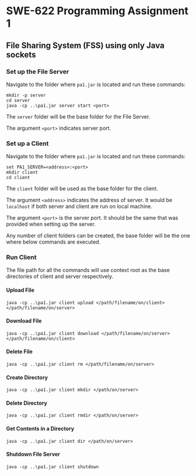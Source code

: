 # SWE-622 Programming Assignment 1
## File Sharing System (FSS) using only Java sockets

### Set up the File Server
Navigate to the folder where `pa1.jar` is located and run these commands:
```console
mkdir -p server
cd server
java -cp ..\pa1.jar server start <port>
```
The `server` folder will be the base folder for the File Server.

The argument `<port>` indicates server port.

### Set up a Client
Navigate to the folder where `pa1.jar` is located and run these commands:
```console
set PA1_SERVER=<address>:<port>
mkdir client
cd client
```
The `client` folder will be used as the base folder for the client.

The argument `<address>` indicates the address of server. It would be `localhost` if both server and client are run on local machine.

The argument `<port>` is the server port. It should be the same that was provided when setting up the server.

Any number of client folders can be created, the base folder will be the one where below commands are executed.

### Run Client
The file path for all the commands will use context root as the base directories of client and server respectively.

#### Upload File
```console
java -cp ..\pa1.jar client upload </path/filename/on/client> </path/filename/on/server>
```

#### Download File
```console
java -cp ..\pa1.jar client download </path/filename/on/server> </path/filename/on/client>
```

#### Delete File
```console
java -cp ..\pa1.jar client rm </path/filename/on/server>
```

#### Create Directory
```console
java -cp ..\pa1.jar client mkdir </path/on/server>
```

#### Delete Directory
```console
java -cp ..\pa1.jar client rmdir </path/on/server>
```

#### Get Contents in a Directory
```console
java -cp ..\pa1.jar client dir </path/on/server>
```

#### Shutdown File Server
```console
java -cp ..\pa1.jar client shutdown
```
